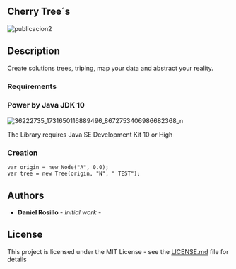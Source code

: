 
## Cherry Tree´s

![publicacion2](https://user-images.githubusercontent.com/23446483/41886301-67180e3a-78c1-11e8-8049-da60148c5373.jpg)

## Description

Create solutions trees, triping, map your data and abstract your reality.

### Requirements

### Power by Java JDK 10
![36222735_1731650116889496_8672753406986682368_n](https://user-images.githubusercontent.com/23446483/41886236-26f7ba94-78c1-11e8-963a-cae5eccb6394.jpg)

The Library requires Java SE Development Kit 10 or High

### Creation

```
var origin = new Node("A", 0.0);
var tree = new Tree(origin, "N", " TEST");
```

## Authors

* **Daniel Rosillo** - *Initial work* -

## License

This project is licensed under the MIT License - see the [LICENSE.md](LICENSE.md) file for details
